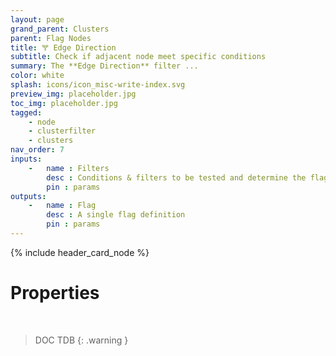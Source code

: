 ```yaml
---
layout: page
grand_parent: Clusters
parent: Flag Nodes
title: 🝖 Edge Direction
subtitle: Check if adjacent node meet specific conditions
summary: The **Edge Direction** filter ...
color: white
splash: icons/icon_misc-write-index.svg
preview_img: placeholder.jpg
toc_img: placeholder.jpg
tagged: 
    - node
    - clusterfilter
    - clusters
nav_order: 7
inputs:
    -   name : Filters
        desc : Conditions & filters to be tested and determine the flag behavior. Supports both regular filter and cluster filters
        pin : params
outputs:
    -   name : Flag
        desc : A single flag definition
        pin : params
---
```


{% include header_card_node %}

# Properties
<br>

> DOC TDB
{: .warning }